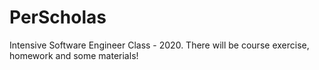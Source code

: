 # PerScholas

Intensive Software Engineer Class - 2020.
There will be course exercise, homework and some materials!

